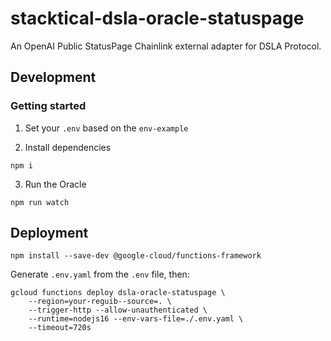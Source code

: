# stacktical-dsla-oracle-statuspage
An OpenAI Public StatusPage Chainlink external adapter for DSLA Protocol.

## Development

### Getting started

1. Set your `.env` based on the `env-example`

2. Install dependencies

```
npm i
```

3. Run the Oracle

```
npm run watch
```

## Deployment

```
npm install --save-dev @google-cloud/functions-framework
```

Generate `.env.yaml` from the `.env` file, then:

```
gcloud functions deploy dsla-oracle-statuspage \
    --region=your-reguib--source=. \
    --trigger-http --allow-unauthenticated \
    --runtime=nodejs16 --env-vars-file=./.env.yaml \
    --timeout=720s
```